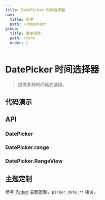 ```yaml
---
title: DatePicker 时间选择器
nav:
  title: 组件
  path: /component
group:
  title: 表单组件
  path: /form
  order: 1
---
```


# DatePicker 时间选择器

> 提供多种时间格式选择。

## 代码演示

<code src="./__fixtures__/single.tsx"></code>

<code src="./__fixtures__/range-view.tsx"></code>

<code src="./__fixtures__/range.tsx"></code>

## API

### DatePicker

<API hideTitle src="./date-picker-single-method.tsx"></API>

### DatePicker.range

<API hideTitle src="./date-picker-range-method.tsx"></API>

### DatePicker.RangeView

<API hideTitle src="./date-picker-range-view.tsx"></API>

## 主题定制

参考 [Picker](./picker) 主题定制，`picker_date_**` 相关。
